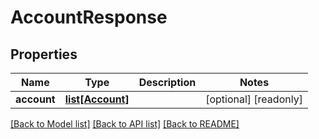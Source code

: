 # AccountResponse


## Properties
Name | Type | Description | Notes
------------ | ------------- | ------------- | -------------
**account** | [**list[Account]**](Account.md) |  | [optional] [readonly] 

[[Back to Model list]](../README.md#documentation-for-models) [[Back to API list]](../README.md#documentation-for-api-endpoints) [[Back to README]](../README.md)


